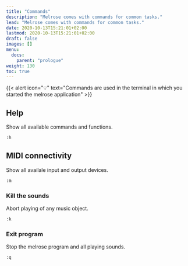 ```yaml
---
title: "Commands"
description: "Melrose comes with commands for common tasks."
lead: "Melrose comes with commands for common tasks."
date: 2020-10-13T15:21:01+02:00
lastmod: 2020-10-13T15:21:01+02:00
draft: false
images: []
menu: 
  docs:
    parent: "prologue"
weight: 130
toc: true
---
```


{{< alert icon="💡" text="Commands are used in the terminal in which you started the melrose application" >}}

## Help

Show all available commands and functions.

```bash
:h
```

## MIDI connectivity

Show all availale input and output devices.

```bash
:m
```

### Kill the sounds

Abort playing of any music object.

```bash
:k
```

### Exit program

Stop the melrose program and all playing sounds.

```bash
:q
```
